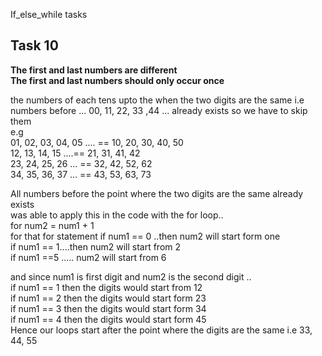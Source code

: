 If_else_while tasks
<h2>Task 10</h2>
<html>
	<b>
		The first and last numbers are different<br>
		The first and last numbers should only occur once
	</b>
	<p>
		the numbers of each tens upto the when the two digits are the same i.e numbers before ... 00, 11, 22, 33 ,44 ... already exists so we have to skip them
		<br>
		e.g<br>
		01, 02, 03, 04, 05 .... == 10, 20, 30, 40, 50	<br>
		12, 13, 14, 15 ....== 21, 31, 41, 42	<br>
		23, 24, 25, 26 ... == 32, 42, 52, 62	<br>
		34, 35, 36, 37 ... == 43, 53, 63, 73	<br>
	</p>
	<p>
		All numbers before the point where the two digits are the same already exists	<br>
		was able to apply this in the code with the for loop..	<br>
		for num2 = num1 + 1	<br>
		for that for statement if num1 == 0 ..then num2 will start form one <br>
		if num1 == 1....then num2 will start from 2 <br>
		if num1 ==5 ..... num2 will start from 6 
	</p>
	<p>
		and since num1 is first digit and num2 is the second digit ..	<br>
			if num1 == 1 then the digits would start from 12	<br>
		  	if num1 == 2 then the digits would start form 23	<br>
		  	if num1 == 3 then the digits would start form 34	<br>
			if num1 == 4 then the digits would start form 45	<br>
		Hence our loops start after the point where the digits are the same i.e 33, 44, 55
	</p>
</html>
